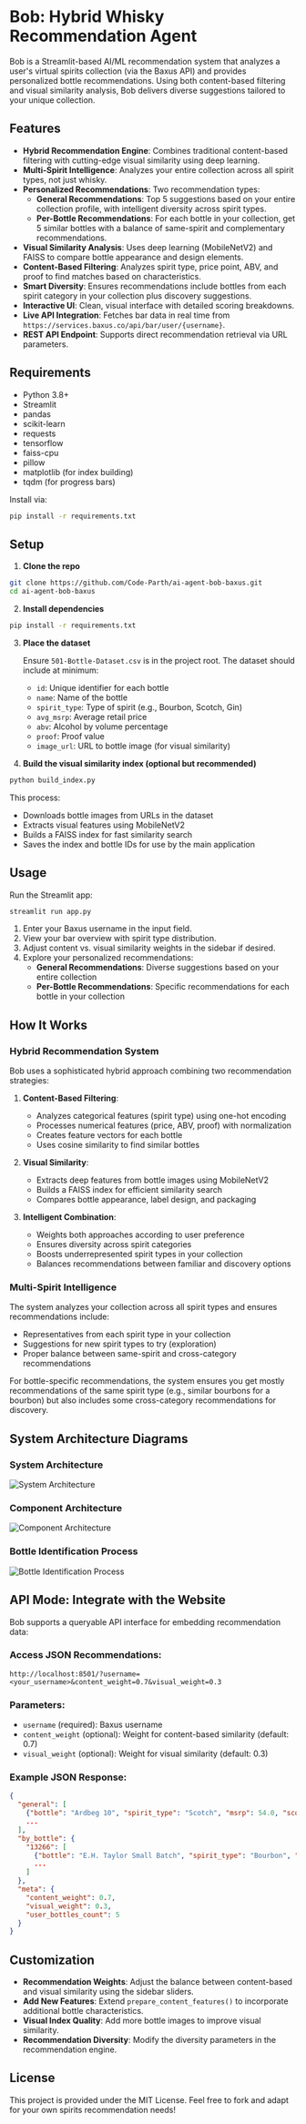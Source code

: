 # Bob: Hybrid Whisky Recommendation Agent

Bob is a Streamlit-based AI/ML recommendation system that analyzes a user's virtual spirits collection (via the Baxus API) and provides personalized bottle recommendations. Using both content-based filtering and visual similarity analysis, Bob delivers diverse suggestions tailored to your unique collection.

## Features

- **Hybrid Recommendation Engine**: Combines traditional content-based filtering with cutting-edge visual similarity using deep learning.
- **Multi-Spirit Intelligence**: Analyzes your entire collection across all spirit types, not just whisky.
- **Personalized Recommendations**: Two recommendation types:
  - **General Recommendations**: Top 5 suggestions based on your entire collection profile, with intelligent diversity across spirit types.
  - **Per-Bottle Recommendations**: For each bottle in your collection, get 5 similar bottles with a balance of same-spirit and complementary recommendations.
- **Visual Similarity Analysis**: Uses deep learning (MobileNetV2) and FAISS to compare bottle appearance and design elements.
- **Content-Based Filtering**: Analyzes spirit type, price point, ABV, and proof to find matches based on characteristics.
- **Smart Diversity**: Ensures recommendations include bottles from each spirit category in your collection plus discovery suggestions.
- **Interactive UI**: Clean, visual interface with detailed scoring breakdowns.
- **Live API Integration**: Fetches bar data in real time from `https://services.baxus.co/api/bar/user/{username}`.
- **REST API Endpoint**: Supports direct recommendation retrieval via URL parameters.

## Requirements

- Python 3.8+
- Streamlit
- pandas
- scikit-learn
- requests
- tensorflow
- faiss-cpu
- pillow
- matplotlib (for index building)
- tqdm (for progress bars)

Install via:
```bash
pip install -r requirements.txt
```

## Setup

1. **Clone the repo**

```bash
git clone https://github.com/Code-Parth/ai-agent-bob-baxus.git
cd ai-agent-bob-baxus
```

2. **Install dependencies**

```bash
pip install -r requirements.txt
```

3. **Place the dataset**
   
   Ensure `501-Bottle-Dataset.csv` is in the project root. The dataset should include at minimum:
   - `id`: Unique identifier for each bottle
   - `name`: Name of the bottle
   - `spirit_type`: Type of spirit (e.g., Bourbon, Scotch, Gin)
   - `avg_msrp`: Average retail price
   - `abv`: Alcohol by volume percentage
   - `proof`: Proof value
   - `image_url`: URL to bottle image (for visual similarity)

4. **Build the visual similarity index (optional but recommended)**

```bash
python build_index.py
```

This process:
- Downloads bottle images from URLs in the dataset
- Extracts visual features using MobileNetV2
- Builds a FAISS index for fast similarity search
- Saves the index and bottle IDs for use by the main application

## Usage

Run the Streamlit app:

```bash
streamlit run app.py
```

1. Enter your Baxus username in the input field.
2. View your bar overview with spirit type distribution.
3. Adjust content vs. visual similarity weights in the sidebar if desired.
4. Explore your personalized recommendations:
   - **General Recommendations**: Diverse suggestions based on your entire collection
   - **Per-Bottle Recommendations**: Specific recommendations for each bottle in your collection

## How It Works

### Hybrid Recommendation System

Bob uses a sophisticated hybrid approach combining two recommendation strategies:

1. **Content-Based Filtering**:
   - Analyzes categorical features (spirit type) using one-hot encoding
   - Processes numerical features (price, ABV, proof) with normalization
   - Creates feature vectors for each bottle
   - Uses cosine similarity to find similar bottles

2. **Visual Similarity**:
   - Extracts deep features from bottle images using MobileNetV2
   - Builds a FAISS index for efficient similarity search
   - Compares bottle appearance, label design, and packaging

3. **Intelligent Combination**:
   - Weights both approaches according to user preference
   - Ensures diversity across spirit categories
   - Boosts underrepresented spirit types in your collection
   - Balances recommendations between familiar and discovery options

### Multi-Spirit Intelligence

The system analyzes your collection across all spirit types and ensures recommendations include:
- Representatives from each spirit type in your collection
- Suggestions for new spirit types to try (exploration)
- Proper balance between same-spirit and cross-category recommendations

For bottle-specific recommendations, the system ensures you get mostly recommendations of the same spirit type (e.g., similar bourbons for a bourbon) but also includes some cross-category recommendations for discovery.

## System Architecture Diagrams

### System Architecture

![System Architecture](https://github.com/user-attachments/assets/62399193-677c-4212-9843-b24622095d8f)

### Component Architecture

![Component Architecture](https://github.com/user-attachments/assets/e43c6f04-d75f-491b-a9a5-bdbfa95c6571)

### Bottle Identification Process

![Bottle Identification Process](https://github.com/user-attachments/assets/df478802-a7f9-4ffa-b02e-55be1c96b84d)

## API Mode: Integrate with the Website

Bob supports a queryable API interface for embedding recommendation data:

### Access JSON Recommendations:
```
http://localhost:8501/?username=<your_username>&content_weight=0.7&visual_weight=0.3
```

### Parameters:
- `username` (required): Baxus username
- `content_weight` (optional): Weight for content-based similarity (default: 0.7)
- `visual_weight` (optional): Weight for visual similarity (default: 0.3)

### Example JSON Response:
```json
{
  "general": [
    {"bottle": "Ardbeg 10", "spirit_type": "Scotch", "msrp": 54.0, "score": 0.92, "content_score": 0.94, "visual_score": 0.87 },
    ...
  ],
  "by_bottle": {
    "13266": [
      {"bottle": "E.H. Taylor Small Batch", "spirit_type": "Bourbon", "msrp": 44.99, "score": 0.89, "content_score": 0.91, "visual_score": 0.82 },
      ...
    ]
  },
  "meta": {
    "content_weight": 0.7,
    "visual_weight": 0.3,
    "user_bottles_count": 5
  }
}
```

## Customization

- **Recommendation Weights**: Adjust the balance between content-based and visual similarity using the sidebar sliders.
- **Add New Features**: Extend `prepare_content_features()` to incorporate additional bottle characteristics.
- **Visual Index Quality**: Add more bottle images to improve visual similarity.
- **Recommendation Diversity**: Modify the diversity parameters in the recommendation engine.

## License

This project is provided under the MIT License. Feel free to fork and adapt for your own spirits recommendation needs!
